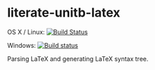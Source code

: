 # literate-unitb-latex

OS X / Linux: [![Build Status](https://travis-ci.org/unitb/literate-unitb-latex.svg?branch=master)](https://travis-ci.org/unitb/literate-unitb-latex)

Windows: [![Build status](https://ci.appveyor.com/api/projects/status/wtwb64b1hiu9e889?svg=true)](https://ci.appveyor.com/project/cipher1024/literate-unitb-latex)

Parsing LaTeX and generating LaTeX syntax tree.

